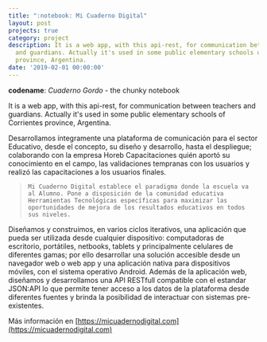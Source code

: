 ```yaml
---
title: ":notebook: Mi Cuaderno Digital"
layout: post
projects: true
category: project
description: It is a web app, with this api-rest, for communication between teachers
  and guardians. Actually it's used in some public elementary schools of Corrientes
  province, Argentina.
date: '2019-02-01 00:00:00'
---
```


**codename**: *Cuaderno Gordo* - the chunky notebook

It is a web app, with this api-rest, for communication between teachers and guardians. Actually it's used in some public elementary schools of Corrientes province, Argentina.

Desarrollamos íntegramente una plataforma de comunicación para el sector Educativo, desde el concepto, su diseño y desarrollo, hasta el despliegue; colaborando con la empresa Horeb Capacitaciones quién aportó su conocimiento en el campo, las validaciones tempranas con los usuarios y realizó las capacitaciones a los usuarios finales.

>     Mi Cuaderno Digital establece el paradigma donde la escuela va al Alumno. Pone a disposición de la comunidad educativa Herramientas Tecnológicas específicas para maximizar las oportunidades de mejora de los resultados educativos en todos sus niveles.

Diseñamos y construimos, en varios ciclos iterativos, una aplicación que pueda ser utilizada desde cualquier dispositivo: computadoras de escritorio, portátiles, netbooks, tablets y principalmente celulares de diferentes gamas; por ello desarrollar una solución accesible desde un navegador web o web app y una aplicación nativa para dispositivos móviles, con el sistema operativo Android.
Además de la aplicación web, diseñamos y desarrollamos una API RESTfull compatible con el estandar JSON:API lo que permite tener acceso a los datos de la plataforma desde diferentes fuentes y brinda la posibilidad de interactuar con sistemas pre-existentes.

Más información en [https://micuadernodigital.com](https://micuadernodigital.com)
